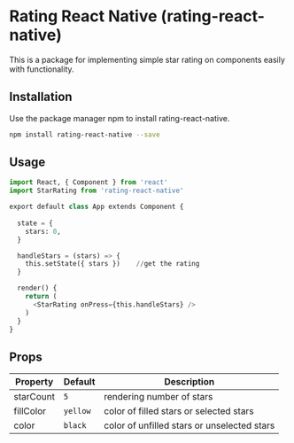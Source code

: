 # Rating React Native (rating-react-native)

This is a package for implementing simple star rating on components easily with functionality.

## Installation

Use the package manager npm to install rating-react-native.

```bash
npm install rating-react-native --save
```

## Usage

```python
import React, { Component } from 'react'
import StarRating from 'rating-react-native'

export default class App extends Component {
  
  state = {
    stars: 0,
  }

  handleStars = (stars) => {
    this.setState({ stars })    //get the rating
  }

  render() {
    return (
      <StarRating onPress={this.handleStars} />
    )
  }
}
```

## Props

| Property | Default | Description |
| --- | --- | --- |
| starCount | `5` | rendering number of stars |
| fillColor | `yellow` | color of filled stars or selected stars |
| color | `black` | color of unfilled stars or unselected stars |
